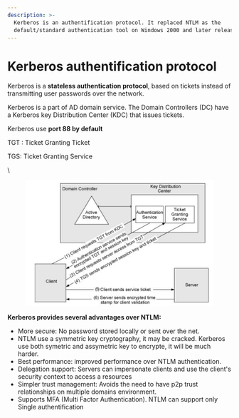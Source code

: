 ```yaml
---
description: >-
  Kerberos is an authentification protocol. It replaced NTLM as the
  default/standard authentication tool on Windows 2000 and later releases.
---
```


# Kerberos authentification protocol

Kerberos is a **stateless authentication protocol**, based on tickets instead of transmitting user passwords over the network.

Kerberos is a part of AD domain service. The Domain Controllers (DC) have a Kerberos key Distribution Center (KDC) that issues tickets.&#x20;

Kerberos use **port 88 by default**

TGT : Ticket Granting Ticket

TGS: Ticket Granting Service

\


<figure><img src="../../../.gitbook/assets/image.png" alt=""><figcaption></figcaption></figure>

**Kerberos provides several advantages over NTLM:**

* More secure: No password stored locally or sent over the net.
* NTLM use a symmetric key cryptography, it may be cracked. Kerberos use both symetric and assymetric key to encrypte, it will be much harder. &#x20;
* Best performance: improved performance over NTLM authentication.
* Delegation support: Servers can impersonate clients and use the client's security context to access a resources
* Simpler trust management: Avoids the need to have p2p trust relationships on multiple domains environment.
* Supports MFA (Multi Factor Authentication). NTLM can support only Single authentification

